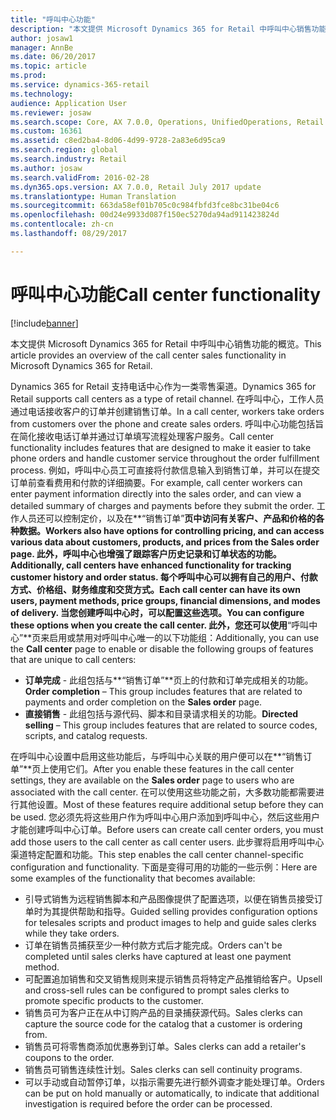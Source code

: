 ```yaml
---
title: "呼叫中心功能"
description: "本文提供 Microsoft Dynamics 365 for Retail 中呼叫中心销售功能的概览。"
author: josaw1
manager: AnnBe
ms.date: 06/20/2017
ms.topic: article
ms.prod: 
ms.service: dynamics-365-retail
ms.technology: 
audience: Application User
ms.reviewer: josaw
ms.search.scope: Core, AX 7.0.0, Operations, UnifiedOperations, Retail
ms.custom: 16361
ms.assetid: c8ed2ba4-8d06-4d99-9728-2a83e6d95ca9
ms.search.region: global
ms.search.industry: Retail
ms.author: josaw
ms.search.validFrom: 2016-02-28
ms.dyn365.ops.version: AX 7.0.0, Retail July 2017 update
ms.translationtype: Human Translation
ms.sourcegitcommit: 663da58ef01b705c0c984fbfd3fce8bc31be04c6
ms.openlocfilehash: 00d24e9933d087f150ec5270da94ad911423824d
ms.contentlocale: zh-cn
ms.lasthandoff: 08/29/2017

---
```


# <a name="call-center-functionality"></a><span data-ttu-id="fd877-103">呼叫中心功能</span><span class="sxs-lookup"><span data-stu-id="fd877-103">Call center functionality</span></span>

[!include[banner](includes/banner.md)]


<span data-ttu-id="fd877-104">本文提供 Microsoft Dynamics 365 for Retail 中呼叫中心销售功能的概览。</span><span class="sxs-lookup"><span data-stu-id="fd877-104">This article provides an overview of the call center sales functionality in Microsoft Dynamics 365 for Retail.</span></span>

<span data-ttu-id="fd877-105">Dynamics 365 for Retail 支持电话中心作为一类零售渠道。</span><span class="sxs-lookup"><span data-stu-id="fd877-105">Dynamics 365 for Retail supports call centers as a type of retail channel.</span></span> <span data-ttu-id="fd877-106">在呼叫中心，工作人员通过电话接收客户的订单并创建销售订单。</span><span class="sxs-lookup"><span data-stu-id="fd877-106">In a call center, workers take orders from customers over the phone and create sales orders.</span></span> <span data-ttu-id="fd877-107">呼叫中心功能包括旨在简化接收电话订单并通过订单填写流程处理客户服务。</span><span class="sxs-lookup"><span data-stu-id="fd877-107">Call center functionality includes features that are designed to make it easier to take phone orders and handle customer service throughout the order fulfillment process.</span></span> <span data-ttu-id="fd877-108">例如，呼叫中心员工可直接将付款信息输入到销售订单，并可以在提交订单前查看费用和付款的详细摘要。</span><span class="sxs-lookup"><span data-stu-id="fd877-108">For example, call center workers can enter payment information directly into the sales order, and can view a detailed summary of charges and payments before they submit the order.</span></span> <span data-ttu-id="fd877-109">工作人员还可以控制定价，以及在**“销售订单”**页中访问有关客户、产品和价格的各种数据。</span><span class="sxs-lookup"><span data-stu-id="fd877-109">Workers also have options for controlling pricing, and can access various data about customers, products, and prices from the **Sales order** page.</span></span> <span data-ttu-id="fd877-110">此外，呼叫中心也增强了跟踪客户历史记录和订单状态的功能。</span><span class="sxs-lookup"><span data-stu-id="fd877-110">Additionally, call centers have enhanced functionality for tracking customer history and order status.</span></span> <span data-ttu-id="fd877-111">每个呼叫中心可以拥有自己的用户、付款方式、价格组、财务维度和交货方式。</span><span class="sxs-lookup"><span data-stu-id="fd877-111">Each call center can have its own users, payment methods, price groups, financial dimensions, and modes of delivery.</span></span> <span data-ttu-id="fd877-112">当您创建呼叫中心时，可以配置这些选项。</span><span class="sxs-lookup"><span data-stu-id="fd877-112">You can configure these options when you create the call center.</span></span> <span data-ttu-id="fd877-113">此外，您还可以使用**“呼叫中心”**页来启用或禁用对呼叫中心唯一的以下功能组：</span><span class="sxs-lookup"><span data-stu-id="fd877-113">Additionally, you can use the **Call center** page to enable or disable the following groups of features that are unique to call centers:</span></span>

-   <span data-ttu-id="fd877-114">**订单完成** - 此组包括与**“销售订单”**页上的付款和订单完成相关的功能。</span><span class="sxs-lookup"><span data-stu-id="fd877-114">**Order completion** – This group includes features that are related to payments and order completion on the **Sales order** page.</span></span>
-   <span data-ttu-id="fd877-115">**直接销售** - 此组包括与源代码、脚本和目录请求相关的功能。</span><span class="sxs-lookup"><span data-stu-id="fd877-115">**Directed selling** – This group includes features that are related to source codes, scripts, and catalog requests.</span></span>

<span data-ttu-id="fd877-116">在呼叫中心设置中启用这些功能后，与呼叫中心关联的用户便可以在**“销售订单”**页上使用它们。</span><span class="sxs-lookup"><span data-stu-id="fd877-116">After you enable these features in the call center settings, they are available on the **Sales order** page to users who are associated with the call center.</span></span> <span data-ttu-id="fd877-117">在可以使用这些功能之前，大多数功能都需要进行其他设置。</span><span class="sxs-lookup"><span data-stu-id="fd877-117">Most of these features require additional setup before they can be used.</span></span> <span data-ttu-id="fd877-118">您必须先将这些用户作为呼叫中心用户添加到呼叫中心，然后这些用户才能创建呼叫中心订单。</span><span class="sxs-lookup"><span data-stu-id="fd877-118">Before users can create call center orders, you must add those users to the call center as call center users.</span></span> <span data-ttu-id="fd877-119">此步骤将启用呼叫中心渠道特定配置和功能。</span><span class="sxs-lookup"><span data-stu-id="fd877-119">This step enables the call center channel-specific configuration and functionality.</span></span> <span data-ttu-id="fd877-120">下面是变得可用的功能的一些示例：</span><span class="sxs-lookup"><span data-stu-id="fd877-120">Here are some examples of the functionality that becomes available:</span></span>

-   <span data-ttu-id="fd877-121">引导式销售为远程销售脚本和产品图像提供了配置选项，以便在销售员接受订单时为其提供帮助和指导。</span><span class="sxs-lookup"><span data-stu-id="fd877-121">Guided selling provides configuration options for telesales scripts and product images to help and guide sales clerks while they take orders.</span></span>
-   <span data-ttu-id="fd877-122">订单在销售员捕获至少一种付款方式后才能完成。</span><span class="sxs-lookup"><span data-stu-id="fd877-122">Orders can't be completed until sales clerks have captured at least one payment method.</span></span>
-   <span data-ttu-id="fd877-123">可配置追加销售和交叉销售规则来提示销售员将特定产品推销给客户。</span><span class="sxs-lookup"><span data-stu-id="fd877-123">Upsell and cross-sell rules can be configured to prompt sales clerks to promote specific products to the customer.</span></span>
-   <span data-ttu-id="fd877-124">销售员可为客户正在从中订购产品的目录捕获源代码。</span><span class="sxs-lookup"><span data-stu-id="fd877-124">Sales clerks can capture the source code for the catalog that a customer is ordering from.</span></span>
-   <span data-ttu-id="fd877-125">销售员可将零售商添加优惠券到订单。</span><span class="sxs-lookup"><span data-stu-id="fd877-125">Sales clerks can add a retailer's coupons to the order.</span></span>
-   <span data-ttu-id="fd877-126">销售员可销售连续性计划。</span><span class="sxs-lookup"><span data-stu-id="fd877-126">Sales clerks can sell continuity programs.</span></span>
-   <span data-ttu-id="fd877-127">可以手动或自动暂停订单，以指示需要先进行额外调查才能处理订单。</span><span class="sxs-lookup"><span data-stu-id="fd877-127">Orders can be put on hold manually or automatically, to indicate that additional investigation is required before the order can be processed.</span></span>





